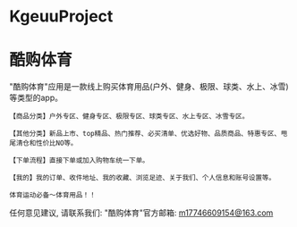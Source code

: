 # KgeuuProject
# 酷购体育

  "酷购体育"应用是一款线上购买体育用品(户外、健身、极限、球类、水上、冰雪)等类型的app。
    
    【商品分类】户外专区、健身专区、极限专区、球类专区、水上专区、冰雪专区。
    
    【其他分类】新品上市、top精品、热门推荐、必买清单、优选好物、品质商品、特惠专区、甩尾清仓和性价比NO等。
    
    【下单流程】直接下单或加入购物车统一下单。
    
    【我的】我的订单、收件地址、我的收藏、浏览足迹、关于我们、个人信息和账号设置等。
    
    体育运动必备～体育用品！！

   任何意见建议, 请联系我们: 
   "酷购体育"官方邮箱: m17746609154@163.com
